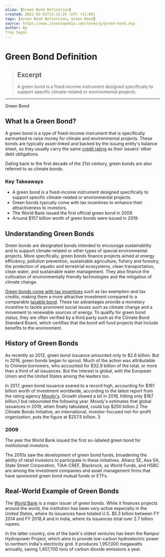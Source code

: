 ```yaml
---
alias: [Green Bond Definition]
created: 2021-03-01T12:13:24 (UTC +11:00)
tags: [Green Bond Definition, Green Bond]
source: https://www.investopedia.com/terms/g/green-bond.asp
author: By
Troy Segal
---
```


# Green Bond Definition

> ## Excerpt
> A green bond is a fixed-income instrument designed specifically to support specific climate-related or environmental projects.

---

Green Bond
## What Is a Green Bond?

A green bond is a type of fixed-income instrument that is specifically earmarked to raise money for climate and environmental projects. These bonds are typically asset-linked and backed by the issuing entity's balance sheet, so they usually carry the same [credit rating](https://www.thebalance.com/what-are-bond-credit-ratings-417074) as their issuers’ other debt obligations.

Dating back to the first decade of the 21st century, green bonds are also referred to as climate bonds.

### Key Takeaways

-   A green bond is a fixed-income instrument designed specifically to support specific climate-related or environmental projects.
-   Green bonds typically come with tax incentives to enhance their attractiveness to investors.
-   The World Bank issued the first official green bond in 2009.
-   Around $157 billion worth of green bonds were issued in 2019.

## Understanding Green Bonds

Green bonds are designated bonds intended to encourage sustainability and to support climate-related or other types of special environmental projects. More specifically, green bonds finance projects aimed at energy efficiency, pollution prevention, sustainable agriculture, fishery and forestry, the protection of aquatic and terrestrial ecosystems, clean transportation, clean water, and sustainable water management. They also finance the cultivation of environmentally friendly technologies and the mitigation of climate change.

[Green bonds come with tax incentives](https://www.investopedia.com/articles/investing/081115/green-bonds-benefits-and-risks.asp) such as tax exemption and tax credits, making them a more attractive investment compared to a comparable [taxable bond](https://www.investopedia.com/terms/t/taxablebond.asp). These tax advantages provide a monetary incentive to tackle prominent social issues such as climate change and a movement to renewable sources of energy. To qualify for green bond status, they are often verified by a third party such as the Climate Bond Standard Board, which certifies that the bond will fund projects that include benefits to the environment.

## History of Green Bonds

As recently as 2012, green bond issuance amounted only to $2.6 billion. But in 2016, green bonds began to sprout. Much of the action was attributable to Chinese borrowers, who accounted for $32.9 billion of the total, or more than a third of all issuances. But the interest is global, with the European Union and the United States among the leaders too.

In 2017, green bond issuance soared to a record high, accounting for $161 billion worth of investment worldwide, according to the latest report from the rating agency [Moody's](https://www.investopedia.com/terms/m/moodys.asp). Growth slowed a bit in 2018, hitting only $167 billion,1 but rebounded the following year. Moody's estimates that global issuances in 2019, when finally tabulated, could top $250 billion.2 The Climate Bonds Initiative, an international, investor-focused not-for-profit organization, puts the figure at $257.5 billion. 3

### 2009

The year the World Bank issued the first so-labeled green bond for institutional investors.

The 2010s saw the development of green bond funds, broadening the ability of retail investors to participate in these initiatives. Allianz SE, Axa SA, State Street Corporation, TIAA-CREF, Blackrock, ax World Funds, and HSBC are among the investment companies and asset management firms that have sponsored green bond mutual funds or ETFs.

## Real-World Example of Green Bonds

The [World Bank](https://www.investopedia.com/terms/w/worldbank.asp) is a major issuer of green bonds. While it finances projects around the world, the institution has been very active especially in the United States, where its issuances have totaled U.S. $5.3 billion between FY 2014 and FY 2018,4 and in India, where its issuances total over 2.7 billion rupees.

In the latter country, one of the bank's oldest ventures has been the Rampur Hydropower Project, which aims to provide low-carbon hydroelectric power to northern India's electricity grid. It produces 1,957,000 megawatts annually, saving 1,407,700 tons of carbon dioxide emissions a year.
